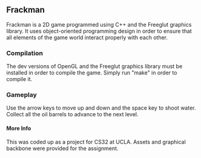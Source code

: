## Frackman

Frackman is a 2D game programmed using C++ and the Freeglut graphics
library. It uses object-oriented programming design in order to ensure
that all elements of the game world interact properly with each other.

### Compilation
The dev versions of OpenGL and the Freeglut graphics library must be
installed in order to compile the game. Simply run "make" in order to
compile it.

### Gameplay
Use the arrow keys to move up and down and the space key to shoot water.
Collect all the oil barrels to advance to the next level.

#### More Info
This was coded up as a project for CS32 at UCLA. Assets and graphical backbone
were provided for the assignment.
